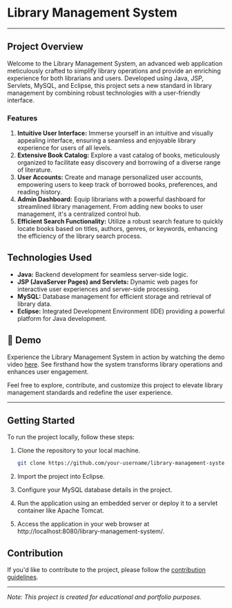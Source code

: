 # Library Management System

---

## Project Overview

Welcome to the Library Management System, an advanced web application meticulously crafted to simplify library operations and provide an enriching experience for both librarians and users. Developed using Java, JSP, Servlets, MySQL, and Eclipse, this project sets a new standard in library management by combining robust technologies with a user-friendly interface.

### Features

1. **Intuitive User Interface:** Immerse yourself in an intuitive and visually appealing interface, ensuring a seamless and enjoyable library experience for users of all levels.
2. **Extensive Book Catalog:** Explore a vast catalog of books, meticulously organized to facilitate easy discovery and borrowing of a diverse range of literature.
3. **User Accounts:** Create and manage personalized user accounts, empowering users to keep track of borrowed books, preferences, and reading history.
4. **Admin Dashboard:** Equip librarians with a powerful dashboard for streamlined library management. From adding new books to user management, it's a centralized control hub.
5. **Efficient Search Functionality:** Utilize a robust search feature to quickly locate books based on titles, authors, genres, or keywords, enhancing the efficiency of the library search process.

## Technologies Used

- **Java:** Backend development for seamless server-side logic.
- **JSP (JavaServer Pages) and Servlets:** Dynamic web pages for interactive user experiences and server-side processing.
- **MySQL:** Database management for efficient storage and retrieval of library data.
- **Eclipse:** Integrated Development Environment (IDE) providing a powerful platform for Java development.

## 🚀 Demo

Experience the Library Management System in action by watching the demo video [here](https://drive.google.com/file/d/1WAnMyRkmO41BAb_Y1uqvVnyUIkpzEXI5/view?usp=sharing). See firsthand how the system transforms library operations and enhances user engagement.

Feel free to explore, contribute, and customize this project to elevate library management standards and redefine the user experience.

---

## Getting Started

To run the project locally, follow these steps:

1. Clone the repository to your local machine.
    ```bash
    git clone https://github.com/your-username/library-management-system.git
    ```

2. Import the project into Eclipse.
3. Configure your MySQL database details in the project.
4. Run the application using an embedded server or deploy it to a servlet container like Apache Tomcat.
5. Access the application in your web browser at http://localhost:8080/library-management-system/.

## Contribution

If you'd like to contribute to the project, please follow the [contribution guidelines](CONTRIBUTING.md).

---

*Note: This project is created for educational and portfolio purposes.*

